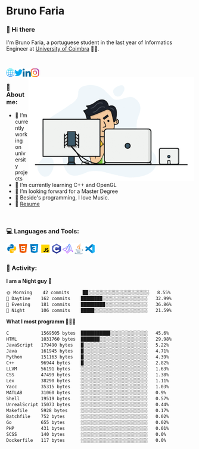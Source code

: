 # Bruno Faria

### 👋 Hi there

I'm Bruno Faria, a portuguese student in the last year of Informatics Engineer at [University of Coimbra](uc.pt/en) 👨‍🎓.

<br/>

[<img align="left" width="22px" alt="Website" src="https://github.com/brunofaria1322/brunofaria1322/blob/master/assets/social/global.svg"/>][website]
[<img align="left" width="22px" alt="Twitter" src="https://github.com/brunofaria1322/brunofaria1322/blob/master/assets/social/twitter.svg"/>][twitter]
[<img align="left" width="22px" alt="LinkedIn" src="https://github.com/brunofaria1322/brunofaria1322/blob/master/assets/social/linkedin.svg"/>][linkedin]
[<img align="left" width="22px" alt="Instagram" src="https://github.com/brunofaria1322/brunofaria1322/blob/master/assets/social/instagram.svg"/>][instagram]

<img align="right" height = "280" alt="GIF" src="https://github.com/brunofaria1322/brunofaria1322/blob/master/assets/animation.gif"/>

<br />

### 📕 About me:

- 🔭 I’m currently working on university projects
- 🌱 I’m currently learning C++ and OpenGL
- 💼 I’m looking forward for a Master Degree
- 💙 Beside's programming, I love Music.
- 📝 [Resume](https://en.wikipedia.org/wiki/HTTP_404)


<br />

### 💻 Languages and Tools:

<img align="left" width="30px" alt= "Python" src="https://github.com/brunofaria1322/brunofaria1322/blob/master/assets/skills/python.svg"/>
<img align="left" width="30px" alt= "Html5" src="https://github.com/brunofaria1322/brunofaria1322/blob/master/assets/skills/html5.svg"/>
<img align="left" width="30px" alt= "Css3" src="https://github.com/brunofaria1322/brunofaria1322/blob/master/assets/skills/css3.svg"/>
<img align="left" width="30px" alt= "JavaScript" src="https://github.com/brunofaria1322/brunofaria1322/blob/master/assets/skills/javascript.svg"/>
<img align="left" width="30px" alt= "C" src="https://github.com/brunofaria1322/brunofaria1322/blob/master/assets/skills/c.svg"/>
<img align="left" width="30px" alt= "Matlab" src="https://github.com/brunofaria1322/brunofaria1322/blob/master/assets/skills/matlab.svg"/>
<img align="left" width="30px" alt= "Java" src="https://github.com/brunofaria1322/brunofaria1322/blob/master/assets/skills/java.svg"/>
<img align="left" width="30px" alt= "Visual Studio Code" src="https://github.com/brunofaria1322/brunofaria1322/blob/master/assets/skills/vscode.svg"/>

<br />
<br />

### 🚩 Activity:

<!--START_SECTION:stats-->
**I am a Night guy 🌙** 

```text
🌞 Morning    42 commits     ██░░░░░░░░░░░░░░░░░░░░░░░	8.55% 
🌆 Daytime    162 commits    ████████░░░░░░░░░░░░░░░░░	32.99% 
🌃 Evening    181 commits    █████████░░░░░░░░░░░░░░░░	36.86% 
🌙 Night      106 commits    █████░░░░░░░░░░░░░░░░░░░░	21.59%

```
**What I most programm 👨🏽‍💻** 

```text
C            1569505 bytes  ███████████░░░░░░░░░░░░░░	45.6% 
HTML         1031760 bytes  ███████░░░░░░░░░░░░░░░░░░	29.98% 
JavaScript   179490 bytes   █░░░░░░░░░░░░░░░░░░░░░░░░	5.22% 
Java         161945 bytes   █░░░░░░░░░░░░░░░░░░░░░░░░	4.71% 
Python       151163 bytes   █░░░░░░░░░░░░░░░░░░░░░░░░	4.39% 
C++          96944 bytes    █░░░░░░░░░░░░░░░░░░░░░░░░	2.82% 
LLVM         56191 bytes    ░░░░░░░░░░░░░░░░░░░░░░░░░	1.63% 
CSS          47499 bytes    ░░░░░░░░░░░░░░░░░░░░░░░░░	1.38% 
Lex          38290 bytes    ░░░░░░░░░░░░░░░░░░░░░░░░░	1.11% 
Yacc         35315 bytes    ░░░░░░░░░░░░░░░░░░░░░░░░░	1.03% 
MATLAB       31060 bytes    ░░░░░░░░░░░░░░░░░░░░░░░░░	0.9% 
Shell        19519 bytes    ░░░░░░░░░░░░░░░░░░░░░░░░░	0.57% 
UnrealScript 15073 bytes    ░░░░░░░░░░░░░░░░░░░░░░░░░	0.44% 
Makefile     5928 bytes     ░░░░░░░░░░░░░░░░░░░░░░░░░	0.17% 
Batchfile    752 bytes      ░░░░░░░░░░░░░░░░░░░░░░░░░	0.02% 
Go           655 bytes      ░░░░░░░░░░░░░░░░░░░░░░░░░	0.02% 
PHP          431 bytes      ░░░░░░░░░░░░░░░░░░░░░░░░░	0.01% 
SCSS         140 bytes      ░░░░░░░░░░░░░░░░░░░░░░░░░	0.0% 
Dockerfile   117 bytes      ░░░░░░░░░░░░░░░░░░░░░░░░░	0.0%
```


<!--END_SECTION:stats-->


[website]: https://brunofaria1322.github.io
[twitter]: https://twitter.com/brunofaria_1322
[instagram]: https://instagram.com/brunofaria_1322
[linkedin]: https://linkedin.com/in/bruno-faria
